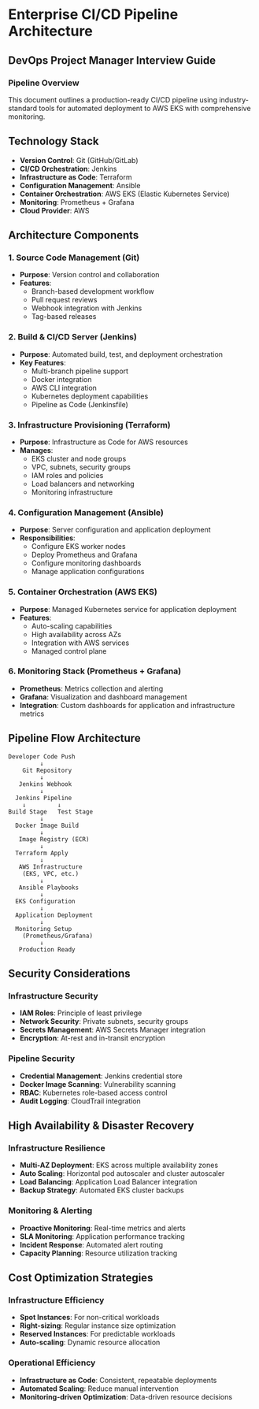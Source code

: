 # Enterprise CI/CD Pipeline Architecture
## DevOps Project Manager Interview Guide

### Pipeline Overview
This document outlines a production-ready CI/CD pipeline using industry-standard tools for automated deployment to AWS EKS with comprehensive monitoring.

## Technology Stack
- **Version Control**: Git (GitHub/GitLab)
- **CI/CD Orchestration**: Jenkins
- **Infrastructure as Code**: Terraform
- **Configuration Management**: Ansible
- **Container Orchestration**: AWS EKS (Elastic Kubernetes Service)
- **Monitoring**: Prometheus + Grafana
- **Cloud Provider**: AWS

## Architecture Components

### 1. Source Code Management (Git)
- **Purpose**: Version control and collaboration
- **Features**: 
  - Branch-based development workflow
  - Pull request reviews
  - Webhook integration with Jenkins
  - Tag-based releases

### 2. Build & CI/CD Server (Jenkins)
- **Purpose**: Automated build, test, and deployment orchestration
- **Key Features**:
  - Multi-branch pipeline support
  - Docker integration
  - AWS CLI integration
  - Kubernetes deployment capabilities
  - Pipeline as Code (Jenkinsfile)

### 3. Infrastructure Provisioning (Terraform)
- **Purpose**: Infrastructure as Code for AWS resources
- **Manages**:
  - EKS cluster and node groups
  - VPC, subnets, security groups
  - IAM roles and policies
  - Load balancers and networking
  - Monitoring infrastructure

### 4. Configuration Management (Ansible)
- **Purpose**: Server configuration and application deployment
- **Responsibilities**:
  - Configure EKS worker nodes
  - Deploy Prometheus and Grafana
  - Configure monitoring dashboards
  - Manage application configurations

### 5. Container Orchestration (AWS EKS)
- **Purpose**: Managed Kubernetes service for application deployment
- **Features**:
  - Auto-scaling capabilities
  - High availability across AZs
  - Integration with AWS services
  - Managed control plane

### 6. Monitoring Stack (Prometheus + Grafana)
- **Prometheus**: Metrics collection and alerting
- **Grafana**: Visualization and dashboard management
- **Integration**: Custom dashboards for application and infrastructure metrics

## Pipeline Flow Architecture

```
Developer Code Push
         ↓
    Git Repository
         ↓
   Jenkins Webhook
         ↓
  Jenkins Pipeline
    ↓         ↓
Build Stage   Test Stage
         ↓
  Docker Image Build
         ↓
   Image Registry (ECR)
         ↓
  Terraform Apply
         ↓
   AWS Infrastructure
    (EKS, VPC, etc.)
         ↓
   Ansible Playbooks
         ↓
  EKS Configuration
         ↓
  Application Deployment
         ↓
  Monitoring Setup
    (Prometheus/Grafana)
         ↓
   Production Ready
```

## Security Considerations

### Infrastructure Security
- **IAM Roles**: Principle of least privilege
- **Network Security**: Private subnets, security groups
- **Secrets Management**: AWS Secrets Manager integration
- **Encryption**: At-rest and in-transit encryption

### Pipeline Security
- **Credential Management**: Jenkins credential store
- **Docker Image Scanning**: Vulnerability scanning
- **RBAC**: Kubernetes role-based access control
- **Audit Logging**: CloudTrail integration

## High Availability & Disaster Recovery

### Infrastructure Resilience
- **Multi-AZ Deployment**: EKS across multiple availability zones
- **Auto Scaling**: Horizontal pod autoscaler and cluster autoscaler
- **Load Balancing**: Application Load Balancer integration
- **Backup Strategy**: Automated EKS cluster backups

### Monitoring & Alerting
- **Proactive Monitoring**: Real-time metrics and alerts
- **SLA Monitoring**: Application performance tracking
- **Incident Response**: Automated alert routing
- **Capacity Planning**: Resource utilization tracking

## Cost Optimization Strategies

### Infrastructure Efficiency
- **Spot Instances**: For non-critical workloads
- **Right-sizing**: Regular instance size optimization
- **Reserved Instances**: For predictable workloads
- **Auto-scaling**: Dynamic resource allocation

### Operational Efficiency
- **Infrastructure as Code**: Consistent, repeatable deployments
- **Automated Scaling**: Reduce manual intervention
- **Monitoring-driven Optimization**: Data-driven resource decisions